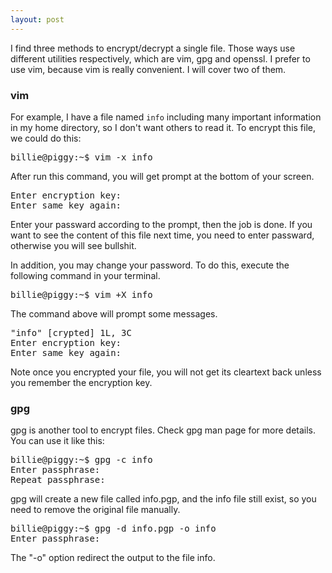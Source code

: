 ```yaml
---
layout: post
---
```


I find three methods to encrypt/decrypt a single file. Those ways use
different utilities respectively, which are vim, gpg and openssl. I prefer
to use vim, because vim is really convenient. I will cover two of them.

### vim

For example, I have a file named `info` including many important information in
my home directory, so I don't want others to read it. To encrypt this file,
we could do this:

<div class="code"><pre>
<tt>billie@piggy:~$ vim -x info</tt>
</pre></div>

After run this command, you will get prompt at the bottom of your screen.

<div class="code"><pre>
<tt>Enter encryption key: 
Enter same key again: </tt>
</pre></div>

Enter your passward according to the prompt, then the job is done. If you want
to see the content of this file next time, you need to enter passward,
otherwise you will see bullshit.

In addition, you may change your password. To do this, execute the following
command in your terminal.

<div class="code"><pre>
<tt>billie@piggy:~$ vim +X info</tt>
</pre></div>

The command above will prompt some messages.

<div class="code"><pre>
<tt>"info" [crypted] 1L, 3C
Enter encryption key: 
Enter same key again: </tt>
</pre></div>

Note once you encrypted your file, you will not get its cleartext back unless you
remember the encryption key.

### gpg
gpg is another tool to encrypt files. Check gpg man page for more details. You
can use it like this:

<div class="code"><pre>
<tt>billie@piggy:~$ gpg -c info
Enter passphrase: 
Repeat passphrase:</tt>
</pre></div>

gpg will create a new file called info.pgp, and the info file still exist,
so you need to remove the original file manually.  

<div class="code"><pre>
<tt>billie@piggy:~$ gpg -d info.pgp -o info
Enter passphrase: </tt>
</pre></div>

The "-o" option redirect the output to the file info.
